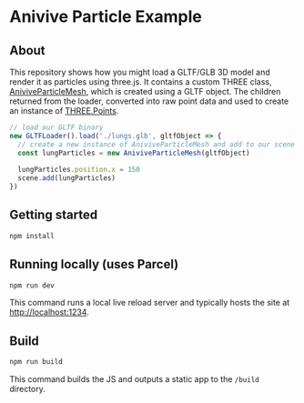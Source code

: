 # Anivive Particle Example

## About
This repository shows how you might load a GLTF/GLB 3D model and render it as particles using three.js. It contains a custom THREE class, [AniviveParticleMesh](./src/AniviveParticleMesh.js), which is created using a GLTF object. The children returned from the loader, converted into raw point data and used to create an instance of [THREE.Points](https://threejs.org/docs/#api/en/objects/Points).

```js
// load our GLTF binary
new GLTFLoader().load('./lungs.glb', gltfObject => {
  // create a new instance of AniviveParticleMesh and add to our scene
  const lungParticles = new AniviveParticleMesh(gltfObject)
  
  lungParticles.position.x = 150
  scene.add(lungParticles)
})

```
## Getting started

```bash
npm install
```

## Running locally (uses Parcel)

```bash
npm run dev
```

This command runs a local live reload server and typically hosts the site at [http://localhost:1234](http://localhost:1234).

## Build

```bash
npm run build
```

This command builds the JS and outputs a static app to the `/build` directory.
